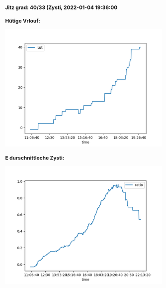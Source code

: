 ### Jitz grad: 40/33 (Zysti, 2022-01-04 19:36:00

### Hütige Vrlouf:
![Graph](Today.png)

### E durschnittleche Zysti:
![Graph](Zysti.png)